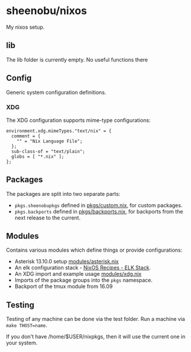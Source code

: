 # sheenobu/nixos

My nixos setup.

## lib

The lib folder is currently empty. No useful functions there

## Config

Generic system configuration definitions.

### XDG

The XDG configuration supports mime-type configurations:

```
environment.xdg.mimeTypes."text/nix" = {
  comment = {
    "" = "Nix Language File";
  };
  sub-class-of = "text/plain";
  globs = [ "*.nix" ];
};
```

## Packages

The packages are split into two separate parts:

 * `pkgs.sheenobupkgs` defined in [pkgs/custom.nix](pkgs/custom.nix), for custom packages.
 * `pkgs.backports` defined in [pkgs/backports.nix](pkgs/backports.nix), for backports from the next release to the current.

## Modules

Contains various modules which define things or provide configurations:

 * Asterisk 13.10.0 setup [modules/asterisk.nix](modules/asterisk.nix)
 * An elk configuration stack - [NixOS Recipes - ELK Stack](https://sheenobu.net/nixos-recipes/elk.html).
 * An XDG import and example usage [modules/xdg.nix](modules/xdg.nix)
 * Imports of the package groups into the `pkgs` namespace.
 * Backport of the tmux module from 16.09

## Testing

Testing of any machine can be done via the test folder. Run a machine
via `make THOST=name`.

If you don't have /home/$USER/nixpkgs, then it will
use the current one in your system.
